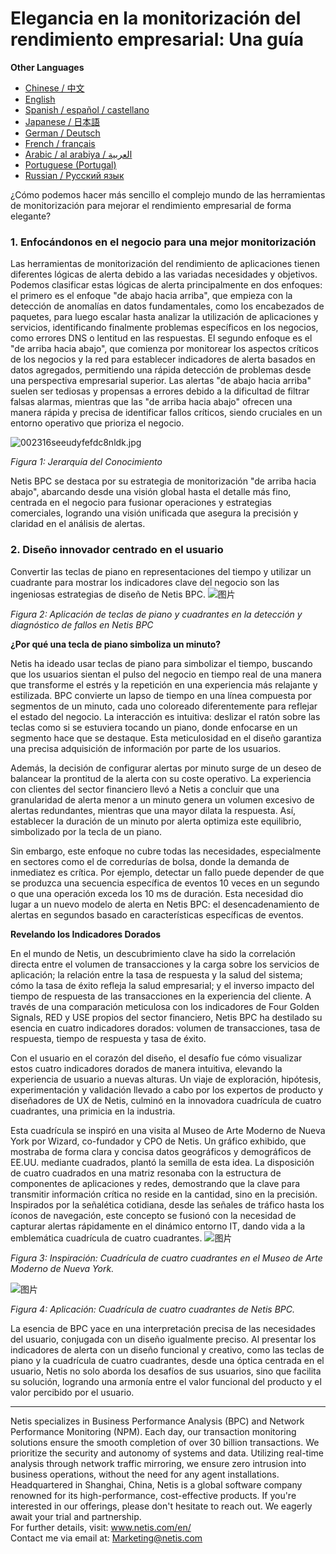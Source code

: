 # Elegancia en la monitorización del rendimiento empresarial: Una guía

**Other Languages**

+ [Chinese / 中文](https://github.com/lvdeshuii/OverFlow/blob/main/docs/zh/How-to-Gracefully-Implement-Business-Performance-Monitoring-zh.md)
+ [English](https://github.com/lvdeshuii/OverFlow/blob/main/docs/en/How-to-Gracefully-Implement-Business-Performance-Monitoring-en.md)
+ [Spanish / español / castellano](https://github.com/lvdeshuii/OverFlow/blob/main/docs/es/How-to-Gracefully-Implement-Business-Performance-Monitoring-es.md)
+ [Japanese / 日本語](https://github.com/lvdeshuii/OverFlow/blob/main/docs/ja/How-to-Gracefully-Implement-Business-Performance-Monitoring-ja.md)
+ [German / Deutsch](https://github.com/lvdeshuii/OverFlow/blob/main/docs/de/How-to-Gracefully-Implement-Business-Performance-Monitoring-de.md)
+ [French / français](https://github.com/lvdeshuii/OverFlow/blob/main/docs/fr/How-to-Gracefully-Implement-Business-Performance-Monitoring-fr.md)
+ [Arabic / al arabiya / العربية](https://github.com/lvdeshuii/OverFlow/blob/main/docs/ar/How-to-Gracefully-Implement-Business-Performance-Monitoring-ar.md)
+ [Portuguese (Portugal)](https://github.com/lvdeshuii/OverFlow/blob/main/docs/pt/How-to-Gracefully-Implement-Business-Performance-Monitoring-pt.md)
+ [Russian / Русский язык](https://github.com/lvdeshuii/OverFlow/blob/main/docs/ru/How-to-Gracefully-Implement-Business-Performance-Monitoring-ru.md)


¿Cómo podemos hacer más sencillo el complejo mundo de las herramientas de monitorización para mejorar el rendimiento empresarial de forma elegante?

### **1. Enfocándonos en el negocio para una mejor monitorización**

Las herramientas de monitorización del rendimiento de aplicaciones tienen diferentes lógicas de alerta debido a las variadas necesidades y objetivos. Podemos clasificar estas lógicas de alerta principalmente en dos enfoques: el primero es el enfoque "de abajo hacia arriba", que empieza con la detección de anomalías en datos fundamentales, como los encabezados de paquetes, para luego escalar hasta analizar la utilización de aplicaciones y servicios, identificando finalmente problemas específicos en los negocios, como errores DNS o lentitud en las respuestas. El segundo enfoque es el "de arriba hacia abajo", que comienza por monitorear los aspectos críticos de los negocios y la red para establecer indicadores de alerta basados en datos agregados, permitiendo una rápida detección de problemas desde una perspectiva empresarial superior. Las alertas "de abajo hacia arriba" suelen ser tediosas y propensas a errores debido a la dificultad de filtrar falsas alarmas, mientras que las "de arriba hacia abajo" ofrecen una manera rápida y precisa de identificar fallos críticos, siendo cruciales en un entorno operativo que prioriza el negocio.

![002316seeudyfefdc8nldk.jpg](http://image.sciencenet.cn/album/201306/28/002316seeudyfefdc8nldk.jpg)

*Figura 1: Jerarquía del Conocimiento*

Netis BPC se destaca por su estrategia de monitorización "de arriba hacia abajo", abarcando desde una visión global hasta el detalle más fino, centrada en el negocio para fusionar operaciones y estrategias comerciales, logrando una visión unificada que asegura la precisión y claridad en el análisis de alertas.

### **2. Diseño innovador centrado en el usuario**

Convertir las teclas de piano en representaciones del tiempo y utilizar un cuadrante para mostrar los indicadores clave del negocio son las ingeniosas estrategias de diseño de Netis BPC.
![图片](https://mmbiz.qpic.cn/mmbiz_gif/o672k3fsicq0zib9UrUva92PkicX1HbHqyo1rZQMYRmK4Yfiambegqu7bWA3usmGboVBg1Ziav7DHAmztEEPeSWuh7Q/640?wx_fmt=gif&wxfrom=5&wx_lazy=1)

*Figura 2: Aplicación de teclas de piano y cuadrantes en la detección y diagnóstico de fallos en Netis BPC*

**¿Por qué una tecla de piano simboliza un minuto?**

Netis ha ideado usar teclas de piano para simbolizar el tiempo, buscando que los usuarios sientan el pulso del negocio en tiempo real de una manera que transforme el estrés y la repetición en una experiencia más relajante y estilizada. BPC convierte un lapso de tiempo en una línea compuesta por segmentos de un minuto, cada uno coloreado diferentemente para reflejar el estado del negocio. La interacción es intuitiva: deslizar el ratón sobre las teclas como si se estuviera tocando un piano, donde enfocarse en un segmento hace que se destaque. Esta meticulosidad en el diseño garantiza una precisa adquisición de información por parte de los usuarios.

Además, la decisión de configurar alertas por minuto surge de un deseo de balancear la prontitud de la alerta con su coste operativo. La experiencia con clientes del sector financiero llevó a Netis a concluir que una granularidad de alerta menor a un minuto genera un volumen excesivo de alertas redundantes, mientras que una mayor dilata la respuesta. Así, establecer la duración de un minuto por alerta optimiza este equilibrio, simbolizado por la tecla de un piano.

Sin embargo, este enfoque no cubre todas las necesidades, especialmente en sectores como el de corredurías de bolsa, donde la demanda de inmediatez es crítica. Por ejemplo, detectar un fallo puede depender de que se produzca una secuencia específica de eventos 10 veces en un segundo o que una operación exceda los 10 ms de duración. Esta necesidad dio lugar a un nuevo modelo de alerta en Netis BPC: el desencadenamiento de alertas en segundos basado en características específicas de eventos.

**Revelando los Indicadores Dorados**

En el mundo de Netis, un descubrimiento clave ha sido la correlación directa entre el volumen de transacciones y la carga sobre los servicios de aplicación; la relación entre la tasa de respuesta y la salud del sistema; cómo la tasa de éxito refleja la salud empresarial; y el inverso impacto del tiempo de respuesta de las transacciones en la experiencia del cliente. A través de una comparación meticulosa con los indicadores de Four Golden Signals, RED y USE propios del sector financiero, Netis BPC ha destilado su esencia en cuatro indicadores dorados: volumen de transacciones, tasa de respuesta, tiempo de respuesta y tasa de éxito.

Con el usuario en el corazón del diseño, el desafío fue cómo visualizar estos cuatro indicadores dorados de manera intuitiva, elevando la experiencia de usuario a nuevas alturas. Un viaje de exploración, hipótesis, experimentación y validación llevado a cabo por los expertos de producto y diseñadores de UX de Netis, culminó en la innovadora cuadrícula de cuatro cuadrantes, una primicia en la industria.

Esta cuadrícula se inspiró en una visita al Museo de Arte Moderno de Nueva York por Wizard, co-fundador y CPO de Netis. Un gráfico exhibido, que mostraba de forma clara y concisa datos geográficos y demográficos de EE.UU. mediante cuadrados, plantó la semilla de esta idea. La disposición de cuatro cuadrados en una matriz resonaba con la estructura de componentes de aplicaciones y redes, demostrando que la clave para transmitir información crítica no reside en la cantidad, sino en la precisión. Inspirados por la señalética cotidiana, desde las señales de tráfico hasta los íconos de navegación, este concepto se fusionó con la necesidad de capturar alertas rápidamente en el dinámico entorno IT, dando vida a la emblemática cuadrícula de cuatro cuadrantes.
![图片](https://mmbiz.qpic.cn/mmbiz_jpg/o672k3fsicq0zib9UrUva92PkicX1HbHqyo8icuiaU00eVBRmcY23lm9lq2fzViaRNFP7DiaiccI3GpszkEpyQFMf4TEQw/640?wx_fmt=jpeg&wxfrom=5&wx_lazy=1&wx_co=1)

*Figura 3: Inspiración: Cuadrícula de cuatro cuadrantes en el Museo de Arte Moderno de Nueva York.*

![图片](https://mmbiz.qpic.cn/mmbiz_gif/o672k3fsicq0zib9UrUva92PkicX1HbHqyoVNumuLZRlcb00S7bS3dP9oicnycxmmwSAGrvAukAunwnB6HePm1FFUg/640?wx_fmt=gif&wxfrom=5&wx_lazy=1)

*Figura 4: Aplicación: Cuadrícula de cuatro cuadrantes de Netis BPC.*

La esencia de BPC yace en una interpretación precisa de las necesidades del usuario, conjugada con un diseño igualmente preciso. Al presentar los indicadores de alerta con un diseño funcional y creativo, como las teclas de piano y la cuadrícula de cuatro cuadrantes, desde una óptica centrada en el usuario, Netis no solo aborda los desafíos de sus usuarios, sino que facilita su solución, logrando una armonía entre el valor funcional del producto y el valor percibido por el usuario.

***
Netis specializes in Business Performance Analysis (BPC) and Network Performance Monitoring (NPM). Each day, our transaction monitoring solutions ensure the smooth completion of over 30 billion transactions. We prioritize the security and autonomy of systems and data. Utilizing real-time analysis through network traffic mirroring, we ensure zero intrusion into business operations, without the need for any agent installations. Headquartered in Shanghai, China, Netis is a global software company renowned for its high-performance, cost-effective products. If you're interested in our offerings, please don't hesitate to reach out. We eagerly await your trial and partnership.  
For further details, visit: www.netis.com/en/  
Contact me via email at: Marketing@netis.com
